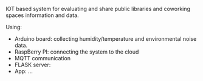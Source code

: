 IOT based system for evaluating and share public libraries and coworking spaces information and data.

Using:
- Arduino board: collecting humidity/temperature and environmental noise data.
- RaspBerry PI: connecting the system to the cloud
- MQTT communication
- FLASK server:
- App: ...


